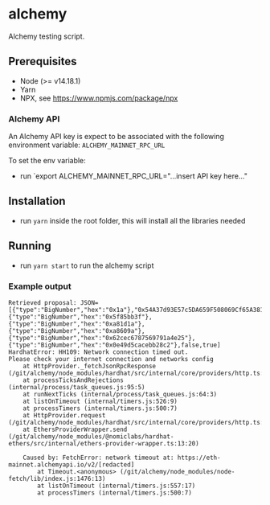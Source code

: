 # alchemy

Alchemy testing script.

## Prerequisites

- Node (>= v14.18.1)
- Yarn
- NPX, see https://www.npmjs.com/package/npx

### Alchemy API

An Alchemy API key is expect to be associated with the following environment variable: `ALCHEMY_MAINNET_RPC_URL`

To set the env variable:

- run `export ALCHEMY_MAINNET_RPC_URL="...insert API key here..."

## Installation

- run `yarn` inside the root folder, this will install all the libraries needed

## Running

- run `yarn start` to run the alchemy script

### Example output

```
Retrieved proposal: JSON=[{"type":"BigNumber","hex":"0x1a"},"0x54A37d93E57c5DA659F508069Cf65A381b61E189",{"type":"BigNumber","hex":"0x5f85bb3f"},{"type":"BigNumber","hex":"0xa81d1a"},{"type":"BigNumber","hex":"0xa8609a"},{"type":"BigNumber","hex":"0x62cec6787569791a4e25"},{"type":"BigNumber","hex":"0x0e49d5cacebb28c2"},false,true]
HardhatError: HH109: Network connection timed out.
Please check your internet connection and networks config
    at HttpProvider._fetchJsonRpcResponse (/git/alchemy/node_modules/hardhat/src/internal/core/providers/http.ts:184:15)
    at processTicksAndRejections (internal/process/task_queues.js:95:5)
    at runNextTicks (internal/process/task_queues.js:64:3)
    at listOnTimeout (internal/timers.js:526:9)
    at processTimers (internal/timers.js:500:7)
    at HttpProvider.request (/git/alchemy/node_modules/hardhat/src/internal/core/providers/http.ts:55:29)
    at EthersProviderWrapper.send (/git/alchemy/node_modules/@nomiclabs/hardhat-ethers/src/internal/ethers-provider-wrapper.ts:13:20)

    Caused by: FetchError: network timeout at: https://eth-mainnet.alchemyapi.io/v2/[redacted]
        at Timeout.<anonymous> (/git/alchemy/node_modules/node-fetch/lib/index.js:1476:13)
        at listOnTimeout (internal/timers.js:557:17)
        at processTimers (internal/timers.js:500:7)
```

